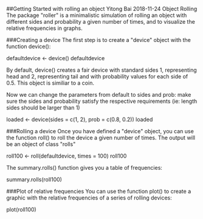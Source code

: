 ##Getting Started with rolling an object
Yitong Bai
2018-11-24
Object Rolling
The package "roller" is a minimalistic simulation of rolling an object with different sides and probability a given number of times, and to visualize the relative frequencies in graphs.

###Creating a device
The first step is to create a "device" object with the function device():

defaultdevice <- device()
defaultdevice


By default, device() creates a fair device with standard sides 1, representing head and 2, representing tail and with probability values for each side of 0.5. This object is similiar to a coin.

Now we can change the parameters from default to sides and prob: make sure the sides and probability satisfy the respective requirements (ie: length sides should be larger than 1)

loaded <- device(sides = c(1, 2), prob = c(0.8, 0.2))
loaded


###Rolling a device
Once you have defined a "device" object, you can use the function roll() to roll the device a given number of times. The output will be an object of class "rolls"

roll100 <- roll(defaultdevice, times = 100)
roll100


The summary.rolls() function gives you a table of frequencies:

summary.rolls(roll100)


###Plot of relative frequencies
You can use the function plot() to create a graphic with the relative frequencies of a series of rolling devices:

plot(roll100)
